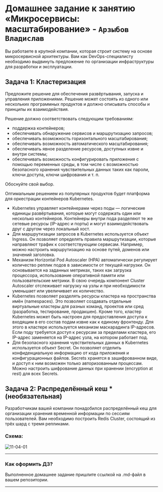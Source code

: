 
# Домашнее задание к занятию «Микросервисы: масштабирование» - `Арзыбов Владислав`

Вы работаете в крупной компании, которая строит систему на основе микросервисной архитектуры.
Вам как DevOps-специалисту необходимо выдвинуть предложение по организации инфраструктуры для разработки и эксплуатации.

## Задача 1: Кластеризация

Предложите решение для обеспечения развёртывания, запуска и управления приложениями.
Решение может состоять из одного или нескольких программных продуктов и должно описывать способы и принципы их взаимодействия.

Решение должно соответствовать следующим требованиям:
- поддержка контейнеров;
- обеспечивать обнаружение сервисов и маршрутизацию запросов;
- обеспечивать возможность горизонтального масштабирования;
- обеспечивать возможность автоматического масштабирования;
- обеспечивать явное разделение ресурсов, доступных извне и внутри системы;
- обеспечивать возможность конфигурировать приложения с помощью переменных среды, в том числе с возможностью безопасного хранения чувствительных данных таких как пароли, ключи доступа, ключи шифрования и т. п.

Обоснуйте свой выбор.

Оптимальным решением из популярных продуктов будет платформа для оркестрации контейнеров Kubernetes.

- Kubernetes управляет контейнерами через поды — логические единицы развёртывания, которые могут содержать один или несколько контейнеров. Контейнеры внутри пода разделяют те же сетевые ресурсы (IP-адрес и порты) и могут взаимодействовать друг с другом через локальный хост.
- Для маршрутизации запросов в Kubernetes используется объект Ingress. Он позволяет определять правила маршрутизации, которые направляют трафик к соответствующим сервисам. Например, можно настроить маршрутизацию на основе путей, доменов или значений заголовка.
- Механизм Horizontal Pod Autoscaler (HPA) автоматически регулирует количество реплик подов в зависимости от текущей нагрузки. Он основывается на заданных метриках, таких как загрузка процессора, использование оперативной памяти или пользовательские метрики. В свою очередь компонент Cluster Autoscaler отслеживает нагрузку на узлы и при необходимости уменьшает или увеличивает их количество.
- Kubernetes позволяет разделять ресурсы кластера на пространства имён (namespaces). Это позволяет создавать отдельные виртуальные кластеры для разных команд, проектов или сред (разработка, тестирование, продакшен).
Кроме того, кластер Kubernetes может быть настроен для предоставления доступа к входящим в его состав подам извне как к единому фронтенду. Для этого в кластере используется механизм маскарадинга IP-адресов. Если поду требуется доступ к ресурсам за пределами кластера, его IP-адрес заменяется на IP-адрес узла, на котором работает под.
- Для безопасного хранения чувствительных данных в Kubernetes используется объект Secret. Он позволяет отделить конфиденциальную информацию от кода приложения и конфигурационных файлов. 
Secrets хранятся в зашифрованном виде, и доступ к ним возможен только авторизованным процессам. Можно настроить шифрование данных при хранении (encryption at rest) для всех Secrets.

## Задача 2: Распределённый кеш * (необязательная)

Разработчикам вашей компании понадобился распределённый кеш для организации хранения временной информации по сессиям пользователей.
Вам необходимо построить Redis Cluster, состоящий из трёх шард с тремя репликами.

### Схема:

![11-04-01](https://user-images.githubusercontent.com/1122523/114282923-9b16f900-9a4f-11eb-80aa-61ed09725760.png)

---

### Как оформить ДЗ?

Выполненное домашнее задание пришлите ссылкой на .md-файл в вашем репозитории.

---
